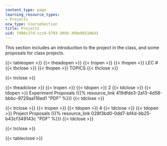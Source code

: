 ```yaml
---
content_type: page
learning_resource_types:
- Projects
ocw_type: CourseSection
title: Projects
uid: fd80c27d-ccc9-5793-3950-399e9b5106d3
---
```


This section includes an introduction to the project in the class, and some proposals for class projects.

{{< tableopen >}}
{{< theadopen >}}
{{< tropen >}}
{{< thopen >}}
LEC #
{{< thclose >}}
{{< thopen >}}
TOPICS
{{< thclose >}}

{{< trclose >}}

{{< theadclose >}}
{{< tropen >}}
{{< tdopen >}}
2
{{< tdclose >}}
{{< tdopen >}}
Experiment Proposals ({{% resource_link 419dfde3-2a13-4d58-bbbc-9729aa116ed1 "PDF" %}})
{{< tdclose >}}

{{< trclose >}}
{{< tropen >}}
{{< tdopen >}}
4
{{< tdclose >}}
{{< tdopen >}}
Project Proposals ({{% resource_link 028f3bd0-0dd7-bf4d-bb25-b43cf349143c "PDF" %}})
{{< tdclose >}}

{{< trclose >}}

{{< tableclose >}}